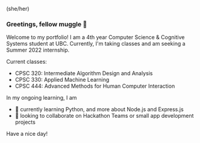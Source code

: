 (she/her)

### Greetings, fellow muggle 👋

Welcome to my portfolio! I am a 4th year Computer Science & Cognitive Systems student at UBC. Currently, I'm taking classes and am seeking a Summer 2022 internship. 

Current classes:
- CPSC 320: Intermediate Algorithm Design and Analysis
- CPSC 330: Applied Machine Learning
- CPSC 444: Advanced Methods for Human Computer Interaction

In my ongoing learning, I am
- 🌱 currently learning Python, and more about Node.js and Express.js
- 👯 looking to collaborate on Hackathon Teams or small app development projects

Have a nice day! 

<!--
**imogenem/imogenem** is a ✨ _special_ ✨ repository because its `README.md` (this file) appears on your GitHub profile.

Here are some ideas to get you started:

- 🔭 I’m currently working on ...
- 🌱 I’m currently learning ...
- 👯 I’m looking to collaborate on ...
- 🤔 I’m looking for help with ...
- 💬 Ask me about ...
- 📫 How to reach me: ... 
- 😄 Pronouns: ...
- ⚡ Fun fact: ...
-->




